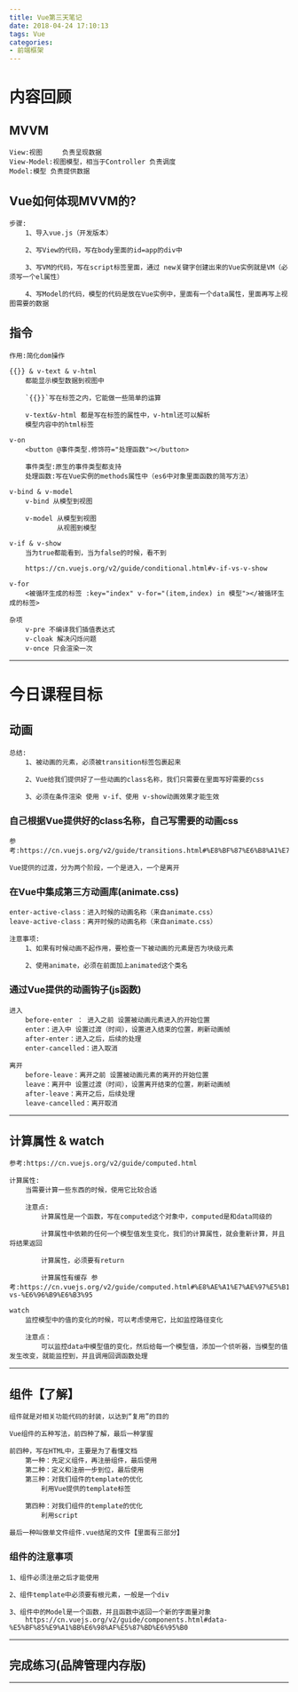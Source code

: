 ```yaml
---
title: Vue第三天笔记
date: 2018-04-24 17:10:13
tags: Vue
categories:
- 前端框架
---
```


# 内容回顾

## MVVM
	View:视图 	负责呈现数据
	View-Model:视图模型，相当于Controller 负责调度
	Model:模型 负责提供数据
<!-- more -->	
## Vue如何体现MVVM的?
	步骤:
		1、导入vue.js（开发版本）
		
		2、写View的代码，写在body里面的id=app的div中
		
		3、写VM的代码，写在script标签里面，通过 new关键字创建出来的Vue实例就是VM（必须写一个el属性）
		
		4、写Model的代码，模型的代码是放在Vue实例中，里面有一个data属性，里面再写上视图需要的数据
		
## 指令
	作用:简化dom操作
	
	{{}} & v-text & v-html
		都能显示模型数据到视图中
		
		`{{}}`写在标签之内，它能做一些简单的运算
		
		v-text&v-html 都是写在标签的属性中，v-html还可以解析
		模型内容中的html标签
	
	v-on
		<button @事件类型.修饰符="处理函数"></button>
		
		事件类型:原生的事件类型都支持
		处理函数:写在Vue实例的methods属性中（es6中对象里面函数的简写方法）
		
	v-bind & v-model
		v-bind 从模型到视图
		
		v-model 从模型到视图
				从视图到模型
	
	v-if & v-show
		当为true都能看到，当为false的时候，看不到
		
		https://cn.vuejs.org/v2/guide/conditional.html#v-if-vs-v-show
	
	v-for
		<被循环生成的标签 :key="index" v-for="(item,index) in 模型"></被循环生成的标签>
	
	杂项
		v-pre 不编译我们插值表达式
		v-cloak 解决闪烁问题
		v-once 只会渲染一次

----------------------

# 今日课程目标

## 动画
	总结:
		1、被动画的元素，必须被transition标签包裹起来
		
		2、Vue给我们提供好了一些动画的class名称，我们只需要在里面写好需要的css
		
		3、必须在条件渲染 使用 v-if、使用 v-show动画效果才能生效

### 自己根据Vue提供好的class名称，自己写需要的动画css
	参考:https://cn.vuejs.org/v2/guide/transitions.html#%E8%BF%87%E6%B8%A1%E7%9A%84%E7%B1%BB%E5%90%8D
	
	Vue提供的过渡，分为两个阶段，一个是进入，一个是离开

### 在Vue中集成第三方动画库(animate.css)
	enter-active-class：进入时候的动画名称（来自animate.css）
	leave-active-class：离开时候的动画名称（来自animate.css）
	
	注意事项:
		1、如果有时候动画不起作用，要检查一下被动画的元素是否为块级元素
		
		2、使用animate，必须在前面加上animated这个类名

### 通过Vue提供的动画钩子(js函数)
	进入
		before-enter ： 进入之前 设置被动画元素进入的开始位置
		enter：进入中 设置过渡（时间），设置进入结束的位置，刷新动画帧
		after-enter：进入之后，后续的处理
		enter-cancelled：进入取消
		
	离开
		before-leave：离开之前 设置被动画元素的离开的开始位置
		leave：离开中 设置过渡（时间），设置离开结束的位置，刷新动画帧
		after-leave：离开之后，后续处理
		leave-cancelled：离开取消
		
-----------------------

## 计算属性 & watch
	参考:https://cn.vuejs.org/v2/guide/computed.html

	计算属性:
		当需要计算一些东西的时候，使用它比较合适
		
		注意点:
			计算属性是一个函数，写在computed这个对象中，computed是和data同级的
			
			计算属性中依赖的任何一个模型值发生变化，我们的计算属性，就会重新计算，并且将结果返回
			
			计算属性，必须要有return
			
			计算属性有缓存 参考:https://cn.vuejs.org/v2/guide/computed.html#%E8%AE%A1%E7%AE%97%E5%B1%9E%E6%80%A7%E7%BC%93%E5%AD%98-vs-%E6%96%B9%E6%B3%95
		
	watch
		监控模型中的值的变化的时候，可以考虑使用它，比如监控路径变化
		
		注意点：
			可以监控data中模型值的变化，然后给每一个模型值，添加一个侦听器，当模型的值发生改变，就能监控到，并且调用回调函数处理

-----------------------

## 组件【了解】
	组件就是对相关功能代码的封装，以达到“复用”的目的

	Vue组件的五种写法，前四种了解，最后一种掌握
	
	前四种，写在HTML中，主要是为了看懂文档
		第一种：先定义组件，再注册组件，最后使用
		第二种：定义和注册一步到位，最后使用
		第三种：对我们组件的template的优化
			利用Vue提供的template标签
			
		第四种：对我们组件的template的优化
			利用script
	
	最后一种叫做单文件组件.vue结尾的文件【里面有三部分】
	
### 组件的注意事项
	1、组件必须注册之后才能使用
	
	2、组件template中必须要有根元素，一般是一个div
	
	3、组件中的Model是一个函数，并且函数中返回一个新的字面量对象
		https://cn.vuejs.org/v2/guide/components.html#data-%E5%BF%85%E9%A1%BB%E6%98%AF%E5%87%BD%E6%95%B0

-----------------------

## 完成练习(品牌管理内存版)


-----------------------